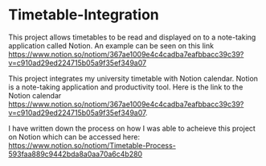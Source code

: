 # Timetable-Integration

This project allows timetables to be read and displayed on to a note-taking application called Notion. An example can be seen on this link https://www.notion.so/notiom/367ae1009e4c4cadba7eafbbacc39c39?v=c910ad29ed224715b05a9f35ef349a07

This project integrates my university timetable with Notion calendar. Notion is a note-taking application and productivity tool. Here is the link to the Notion calendar https://www.notion.so/notiom/367ae1009e4c4cadba7eafbbacc39c39?v=c910ad29ed224715b05a9f35ef349a07.

I have written down the process on how I was able to acheieve this project on Notion which can be accessed here: https://www.notion.so/notiom/Timetable-Process-593faa889c9442bda8a0aa70a6c4b280
